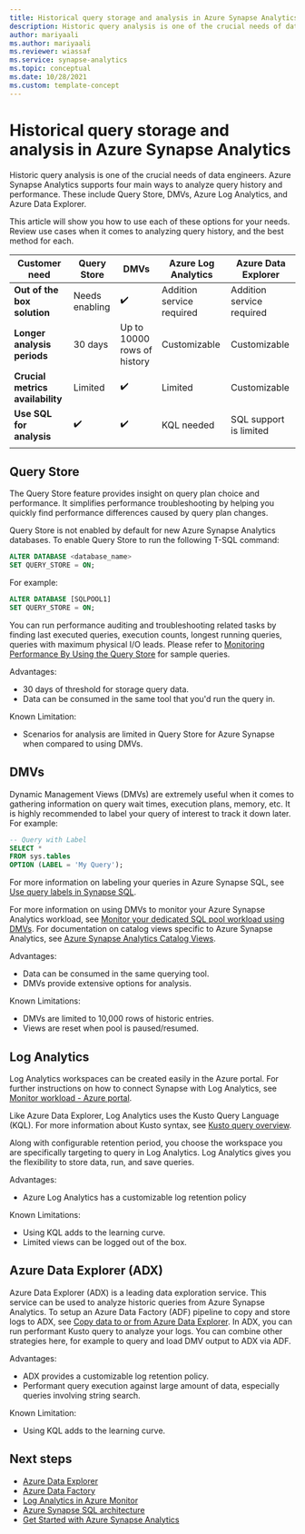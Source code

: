 ```yaml
---
title: Historical query storage and analysis in Azure Synapse Analytics
description: Historic query analysis is one of the crucial needs of data engineers. Azure Synapse Analytics supports four main ways to analyze query history and performance. These include Query Store, DMVs, Azure Log Analytics, and Azure Data Explorer.
author: mariyaali
ms.author: mariyaali
ms.reviewer: wiassaf
ms.service: synapse-analytics
ms.topic: conceptual
ms.date: 10/28/2021
ms.custom: template-concept
---
```


# Historical query storage and analysis in Azure Synapse Analytics

Historic query analysis is one of the crucial needs of data engineers. Azure Synapse Analytics supports four main ways to analyze query history and performance. These include Query Store, DMVs, Azure Log Analytics, and Azure Data Explorer. 

This article will show you how to use each of these options for your needs. Review use cases when it comes to analyzing query history, and the best method for each.

| **Customer need** |  **Query Store** |  **DMVs**    | **Azure Log Analytics** | **Azure Data Explorer** |
|------------- | --- | ----- | ------------- |-------------------|
|**Out of the box solution** | Needs enabling | :heavy_check_mark: | Addition service required |    Addition service required|
|**Longer analysis periods** | 30 days |    Up to 10000 rows of history     | Customizable | Customizable|
|**Crucial metrics availability** |    Limited    | :heavy_check_mark: |    Limited    | Customizable|
|**Use SQL for analysis** | :heavy_check_mark: | :heavy_check_mark:| KQL needed | SQL support is limited|
|||||

## Query Store

The Query Store feature provides insight on query plan choice and performance. It simplifies performance troubleshooting by helping you quickly find performance differences caused by query plan changes. 

Query Store is not enabled by default for new Azure Synapse Analytics databases. To enable Query Store to run the following T-SQL command:

```sql
ALTER DATABASE <database_name>
SET QUERY_STORE = ON;
```

For example:

```sql
ALTER DATABASE [SQLPOOL1]
SET QUERY_STORE = ON;
```

You can run performance auditing and troubleshooting related tasks by finding last executed queries, execution counts, longest running queries, queries with maximum physical I/O leads. Please refer to [Monitoring Performance By Using the Query Store](/sql/relational-databases/performance/monitoring-performance-by-using-the-query-store#performance) for sample queries.

Advantages:
* 30 days of threshold for storage query data.
* Data can be consumed in the same tool that you'd run the query in.

Known Limitation:
* Scenarios for analysis are limited in Query Store for Azure Synapse when compared to using DMVs.

## DMVs

Dynamic Management Views (DMVs) are extremely useful when it comes to gathering information on query wait times, execution plans, memory, etc.
It is highly recommended to label your query of interest to track it down later. For example:

```sql
-- Query with Label
SELECT *
FROM sys.tables
OPTION (LABEL = 'My Query');
```

For more information on labeling your queries in Azure Synapse SQL, see [Use query labels in Synapse SQL](develop-label.md).

For more information on using DMVs to monitor your Azure Synapse Analytics workload, see [Monitor your dedicated SQL pool workload using DMVs](../sql-data-warehouse/sql-data-warehouse-manage-monitor.md?context=/azure/synapse-analytics/context/context). For documentation on catalog views specific to Azure Synapse Analytics, see [Azure Synapse Analytics Catalog Views](/sql/relational-databases/system-catalog-views/sql-data-warehouse-and-parallel-data-warehouse-catalog-views).

Advantages:
* Data can be consumed in the same querying tool.
* DMVs provide extensive options for analysis.

Known Limitations:
* DMVs are limited to 10,000 rows of historic entries. 
* Views are reset when pool is paused/resumed.

## Log Analytics
Log Analytics workspaces can be created easily in the Azure portal. For further instructions on how to connect Synapse with Log Analytics, see  [Monitor workload - Azure portal](../sql-data-warehouse/sql-data-warehouse-monitor-workload-portal.md).

Like Azure Data Explorer, Log Analytics uses the Kusto Query Language (KQL). For more information about Kusto syntax, see [Kusto query overview](/azure/data-explorer/kusto/query/). 

Along with configurable retention period, you choose the workspace you are specifically targeting to query in Log Analytics. Log Analytics gives you the flexibility to store data, run, and save queries.

Advantages:
* Azure Log Analytics has a customizable log retention policy

Known Limitations:
* Using KQL adds to the learning curve.
* Limited views can be logged out of the box.

## Azure Data Explorer (ADX)

Azure Data Explorer (ADX) is a leading data exploration service. This service can be used to analyze historic queries from Azure Synapse Analytics. To setup an Azure Data Factory (ADF) pipeline to copy and store logs to ADX, see [Copy data to or from Azure Data Explorer](../../data-factory/connector-azure-data-explorer.md). In ADX, you can run performant Kusto query to analyze your logs. You can combine other strategies here, for example to query and load DMV output to ADX via ADF.
  
Advantages:
* ADX provides a customizable log retention policy.
* Performant query execution against large amount of data, especially queries involving string search.

Known Limitation:
* Using KQL adds to the learning curve.

## Next steps

 - [Azure Data Explorer](/azure/data-explorer/)
 - [Azure Data Factory](../../data-factory/index.yml)
 - [Log Analytics in Azure Monitor](../../azure-monitor/logs/log-analytics-overview.md)
 - [Azure Synapse SQL architecture](overview-architecture.md)
 - [Get Started with Azure Synapse Analytics](../get-started.md)
